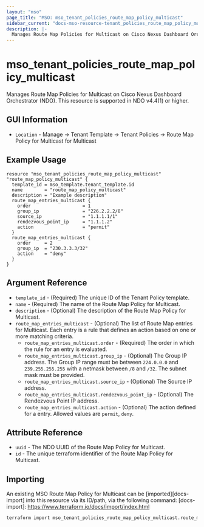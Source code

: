 ```yaml
---
layout: "mso"
page_title: "MSO: mso_tenant_policies_route_map_policy_multicast"
sidebar_current: "docs-mso-resource-tenant_policies_route_map_policy_multicast"
description: |-
  Manages Route Map Policies for Multicast on Cisco Nexus Dashboard Orchestrator (NDO)
---
```




# mso_tenant_policies_route_map_policy_multicast #

Manages Route Map Policies for Multicast on Cisco Nexus Dashboard Orchestrator (NDO). This resource is supported in NDO v4.4(1) or higher.

## GUI Information ##

* `Location` - Manage -> Tenant Template -> Tenant Policies -> Route Map Policy for Multicast for Multicast

## Example Usage ##

```hcl
resource "mso_tenant_policies_route_map_policy_multicast" "route_map_policy_multicast" {
  template_id = mso_template.tenant_template.id
  name        = "route_map_policy_multicast"
  description = "Example description"
  route_map_entries_multicast {
    order                   = 1
    group_ip                = "226.2.2.2/8"
    source_ip               = "1.1.1.1/1"
    rendezvous_point_ip     = "1.1.1.2"
    action                  = "permit"
  }
  route_map_entries_multicast {
    order     = 2
    group_ip  = "230.3.3.3/32"
    action    = "deny"
  }
}
```

## Argument Reference ##

* `template_id` - (Required) The unique ID of the Tenant Policy template.
* `name` - (Required) The name of the Route Map Policy for Multicast.
* `description` - (Optional) The description of the Route Map Policy for Multicast.
* `route_map_entries_multicast` - (Optional) The list of Route Map entries for Multicast. Each entry is a rule that defines an action based on one or more matching criteria.
  * `route_map_entries_multicast.order` - (Required) The order in which the rule for an entry is evaluated.
  * `route_map_entries_multicast.group_ip` - (Optional) The Group IP address. The Group IP range must be between `224.0.0.0` and `239.255.255.255` with a netmask between `/8` and `/32`. The subnet mask must be provided.
  * `route_map_entries_multicast.source_ip` - (Optional) The Source IP address.
  * `route_map_entries_multicast.rendezvous_point_ip` - (Optional) The Rendezvous Point IP address.
  * `route_map_entries_multicast.action` - (Optional) The action defined for a entry. Allowed values are `permit`, `deny`.

## Attribute Reference ##

* `uuid` - The NDO UUID of the Route Map Policy for Multicast.
* `id` - The unique terraform identifier of the Route Map Policy for Multicast.

## Importing ##

An existing MSO Route Map Policy for Multicast can be [imported][docs-import] into this resource via its ID/path, via the following command: [docs-import]: <https://www.terraform.io/docs/import/index.html>

```bash
terraform import mso_tenant_policies_route_map_policy_multicast.route_map_policy_multicast templateId/{template_id}/RouteMapPolicyMulticast/{name}
```
